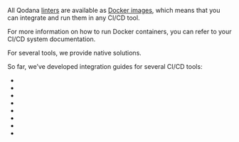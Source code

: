 [//]: # (title: Integration with CI systems)

All Qodana [linters](linters.md) are available as [Docker images](docker-images.md), which means that you can integrate and run them 
in any CI/CD tool.

For more information on how to run Docker containers, you can refer to your CI/CD system documentation.

For several tools, we provide native solutions.

So far, we’ve developed integration guides for several CI/CD tools:

- [](qodana-azure-pipelines.md)
- [](bitbucket.md)
- [](circleci.md)
- [](github.md)
- [](gitlab.md)
- [](jenkins.md)
- [](space-automation.md)
- [](teamcity.md)

